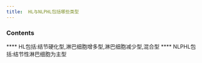 ```yaml
---
title:  HL与NLPHL包括哪些类型
--- 
```


### Contents
**** HL包括:结节硬化型,淋巴细胞增多型,淋巴细胞减少型,混合型
**** NLPHL包括:结节性淋巴细胞为主型

